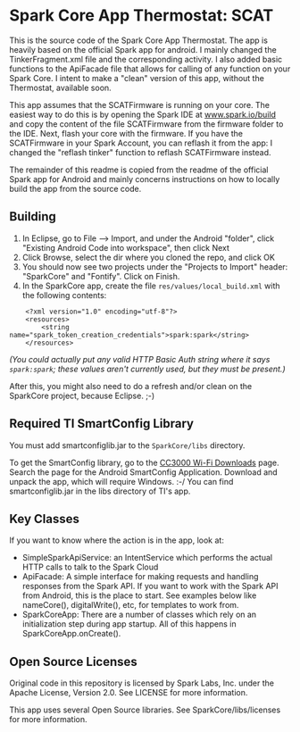 # Spark Core App Thermostat: SCAT

This is the source code of the Spark Core App Thermostat. The app is heavily based on the official Spark app for android. I mainly changed the TinkerFragment.xml file and the corresponding activity. I also added basic functions to the ApiFacade file that allows for calling of any function on your Spark Core. I intent to make a "clean" version of this app, without the Thermostat, available soon.

This app assumes that the SCATFirmware is running on your core. The easiest way to do this is by opening the Spark IDE at www.spark.io/build and copy the content of the file SCATFirmware from the firmware folder to the IDE. Next, flash your core with the firmware. If you have the SCATFirmware in your Spark Account, you can reflash it from the app: I changed the "reflash tinker" function to reflash SCATFirmware instead.

The remainder of this readme is copied from the readme of the official Spark app for Android and mainly concerns instructions on how to locally build the app from the source code.

## Building
1. In Eclipse, go to File --> Import, and under the Android "folder", click "Existing Android Code into workspace", then click Next
2. Click Browse, select the dir where you cloned the repo, and click OK
3. You should now see two projects under the "Projects to Import" header: "SparkCore" and "Fontify".  Click on Finish.
4. In the SparkCore app, create the file ```res/values/local_build.xml``` with the following contents:

```
    <?xml version="1.0" encoding="utf-8"?>
    <resources>
        <string name="spark_token_creation_credentials">spark:spark</string>
    </resources>
```
_(You could actually put any valid HTTP Basic Auth string where it says ```spark:spark```; these values aren't currently used, but they must be present.)_

After this, you might also need to do a refresh and/or clean on the SparkCore project, because Eclipse. ;-)


## Required TI SmartConfig Library

You must add smartconfiglib.jar to the `SparkCore/libs` directory.

To get the SmartConfig library, go to the
[CC3000 Wi-Fi Downloads](http://processors.wiki.ti.com/index.php/CC3000_Wi-Fi_Downloads)
page. Search the page for the Android SmartConfig Application.
Download and unpack the app, which will require Windows. :-/
You can find smartconfiglib.jar in the libs directory of TI's app.

## Key Classes

If you want to know where the action is in the app, look at:
* SimpleSparkApiService: an IntentService which performs the actual HTTP calls to talk to the Spark Cloud
* ApiFacade: A simple interface for making requests and handling responses from the Spark API. If you want to work with the Spark API from Android, this is the place to start. See examples below like nameCore(), digitalWrite(), etc, for templates to work from.
* SparkCoreApp: There are a number of classes which rely on an initialization step during app startup.  All of this happens in SparkCoreApp.onCreate().


## Open Source Licenses

Original code in this repository is licensed by Spark Labs, Inc. under the Apache License, Version 2.0.
See LICENSE for more information.

This app uses several Open Source libraries. See SparkCore/libs/licenses for more information.
